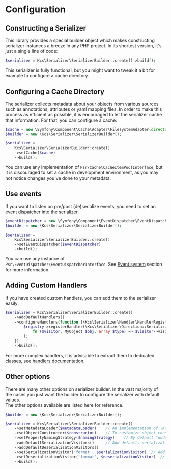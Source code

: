 Configuration
=============

Constructing a Serializer
-------------------------

This library provides a special builder object which makes constructing serializer instances a breeze in any PHP
project. In its shortest version, it's just a single line of code:

```php
$serializer = Kcs\Serializer\SerializerBuilder::create()->build();
```

This serializer is fully functional, but you might want to tweak it a bit for example to configure a cache directory.

Configuring a Cache Directory
-----------------------------
The serializer collects metadata about your objects from various sources such as annotations, attributes or yaml mapping files.
In order to make this process as efficient as possible, it is encouraged to let the serializer cache that information. For
that, you can configure a cache:

```php
$cache = new \Symfony\Component\Cache\Adapter\FilesystemAdapter(directory: 'cache/dir');
$builder = new \Kcs\Serializer\SerializerBuilder();

$serializer =
    Kcs\Serializer\SerializerBuilder::create()
    ->setCache($cache)
    ->build();
```

You can use any implementation of `Psr\Cache\CacheItemPoolInterface`, but it is discouraged to set a cache in development environment,
as you may not notice changes you've done to your metadata.

Use events
----------

If you want to listen on pre/post (de)serialize events, you need to set an event dispatcher into the serializer.

```php
$eventDispatcher = new \Symfony\Component\EventDispatcher\EventDispatcher();
$builder = new \Kcs\Serializer\SerializerBuilder();

$serializer =
    Kcs\Serializer\SerializerBuilder::create()
    ->setEventDispatcher($eventDispatcher)
    ->build();
```

You can use any instance of `Psr\EventDispatcher\EventDispatcherInterface`.
See [Event system](./event_system.md) section for more information.

Adding Custom Handlers
----------------------

If you have created custom handlers, you can add them to the serializer easily:

```php
$serializer = Kcs\Serializer\SerializerBuilder::create()
    ->addDefaultHandlers()
    ->configureHandlers(function (\Kcs\Serializer\Handler\HandlerRegistry $registry) {
        $registry->registerHandler(\Kcs\Serializer\Direction::Serialization, MyObject::class,
            fn ($visitor, MyObject $obj, array $type) => $visitor->visitString($obj->getName())
        );
    })
    ->build();
```

For more complex handlers, it is advisable to extract them to dedicated classes,
see [handlers documentation](./handlers.md).

Other options
-------------

There are many other options on serializer builder.
In the vast majority of the cases you just want the builder to configure the serializer with default values.  
The other options available are listed here for reference.

```php
$builder = new \Kcs\Serializer\SerializerBuilder();

$serializer = Kcs\Serializer\SerializerBuilder::create()
    ->setMetadataLoader($metadataLoader)    // An implementation of \Kcs\Metadata\Loader\LoaderInterface that loads class metadata
    ->setObjectConstructor($constructor)    // To customize object construction process on deserialization
    ->setPropertyNamingStrategy($namingStrategy)    // By default "underscore" naming strategy is set. You can use one of builtin naming strategy or implement your own
    ->addDefaultSerializationVisitors()     // Add defaults serialization visitors (array, xml, yml, json and csv)
    ->addDefaultDeserializationVisitors()
    ->setSerializationVisitor('format', $serializationVisitor)  // Add or override serialization visitor for the given format. Can be used to override builtin visitors or add a custom format to the serializer
    ->setDeserializationVisitor('format', $deserializationVisitor)  // Same as above
    ->build();
```
